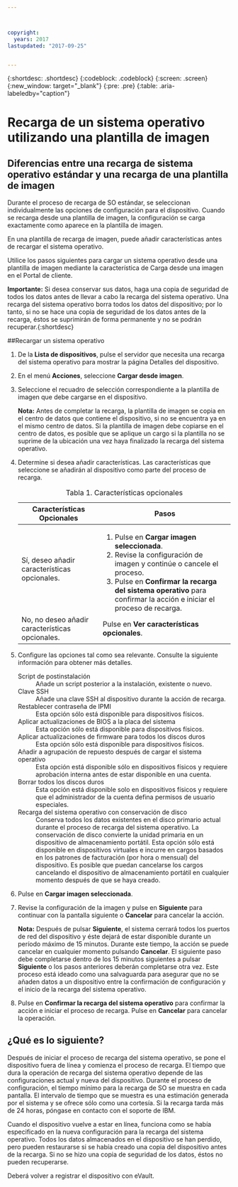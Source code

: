 ```yaml
---



copyright:
  years: 2017
lastupdated: "2017-09-25"


---
```


{:shortdesc: .shortdesc}
{:codeblock: .codeblock}
{:screen: .screen}
{:new_window: target="_blank"}
{:pre: .pre}
{:table: .aria-labeledby="caption"}

# Recarga de un sistema operativo utilizando una plantilla de imagen

## Diferencias entre una recarga de sistema operativo estándar y una recarga de una plantilla de imagen
Durante el proceso de recarga de SO estándar, se seleccionan individualmente las opciones de configuración para el dispositivo. Cuando se recarga desde una plantilla de imagen, la configuración se carga exactamente como aparece en la plantilla de imagen. 

En una plantilla de recarga de imagen, puede añadir características antes de recargar el sistema operativo.

Utilice los pasos siguientes para cargar un sistema operativo desde una plantilla de imagen mediante la característica de Carga desde una imagen en el Portal de cliente.

**Importante:** Si desea conservar sus datos, haga una copia de seguridad de todos los datos antes de llevar a cabo la recarga del sistema operativo. Una recarga del sistema operativo borra todos los datos del dispositivo; por lo tanto, si no se hace una copia de seguridad de los datos antes de la recarga, éstos se suprimirán de forma permanente y no se podrán recuperar.{:shortdesc}

##Recargar un sistema operativo
1. De la **Lista de dispositivos**, pulse el servidor que necesita una recarga del sistema operativo para mostrar la página Detalles del dispositivo.
2. En el menú **Acciones**, seleccione **Cargar desde imagen**.
3. Seleccione el recuadro de selección correspondiente a la plantilla de imagen que debe cargarse en el dispositivo.

   **Nota:** Antes de completar la recarga, la plantilla de imagen se copia en el centro de datos que contiene el dispositivo, si no se encuentra ya en el mismo centro de datos. Si la plantilla de imagen debe copiarse en el centro de datos, es posible que se aplique un cargo si la plantilla no se suprime de la ubicación una vez haya finalizado la recarga del sistema operativo.
  
4. Determine si desea añadir características. Las características que seleccione se añadirán al dispositivo como parte del proceso de recarga.
   
   <table>
   <CAPTION>Tabla 1. Características opcionales</CAPTION>
   <THEAD>
   <TR>
   <th>Características Opcionales</th>
   <th>Pasos</th>
   </TR>
   </THEAD>
   <TBODY>
   <tr>
   </tr>
   <tr>
   <td>Sí, deseo añadir características opcionales.</td>
   <td>
   <ol>
   <li>Pulse en <b>Cargar imagen seleccionada</b>.</li>
   <li>Revise la configuración de imagen y continúe o cancele el proceso.</li>
   <li>Pulse en <b>Confirmar la recarga del sistema operativo</b> para confirmar la acción e iniciar el proceso de recarga. </li>
   </ol>
   </td>
   </tr>
   <tr>
   <td>No, no deseo añadir características opcionales.</td>
   <td>Pulse en <b>Ver características opcionales</b>.</td>
   </tr>
   </TBODY>
   </table>

5. Configure las opciones tal como sea relevante. Consulte la siguiente información para obtener más detalles.
   
   <dl>
   <dt>Script de postinstalación</dt>
   <dd>Añade un script posterior a la instalación, existente o nuevo.</dd>
   <dt>Clave SSH</dt>
   <dd>Añade una clave SSH al dispositivo durante la acción de recarga. </dd>
   <dt>Restablecer contraseña de IPMI</dt>
   <dd> Esta opción sólo está disponible para dispositivos físicos. </dd>
   <dt>Aplicar actualizaciones de BIOS a la placa del sistema</dt>
   <dd>Esta opción sólo está disponible para dispositivos físicos. </dd>
   <dt>Aplicar actualizaciones de firmware para todos los discos duros</dt>
   <dd>Esta opción sólo está disponible para dispositivos físicos. </dd>
   <dt>Añadir a agrupación de repuesto después de cargar el sistema operativo</dt>
   <dd>Esta opción está disponible sólo en dispositivos físicos y requiere aprobación interna antes de estar disponible en una cuenta.</dd>
   <dt>Borrar todos los discos duros</dt>
   <dd> Esta opción está disponible solo en dispositivos físicos y requiere que el administrador de la cuenta defina permisos de usuario especiales.</dd>
   <dt>Recarga del sistema operativo con conservación de disco</dt>
   <dd>Conserva todos los datos existentes en el disco primario actual durante el proceso de recarga del sistema operativo. La conservación de disco convierte la unidad primaria en un dispositivo de almacenamiento portátil. Esta opción sólo está disponible en dispositivos virtuales e incurre en cargos basados en los patrones de facturación (por hora o mensual) del dispositivo. Es posible que puedan cancelarse los cargos cancelando el dispositivo de almacenamiento portátil en cualquier momento después de que se haya creado.</dd>
   </dl>

6. Pulse en **Cargar imagen seleccionada**.

7. Revise la configuración de la imagen y pulse en **Siguiente** para continuar con la pantalla siguiente o **Cancelar** para cancelar la acción.

   **Nota:** Después de pulsar **Siguiente**, el sistema cerrará todos los puertos de red del dispositivo y éste dejará de estar disponible durante un período máximo de 15 minutos. Durante este tiempo, la acción se puede cancelar en cualquier momento pulsando **Cancelar**. El siguiente paso debe completarse dentro de los 15 minutos siguientes a pulsar **Siguiente** o los pasos anteriores deberán completarse otra vez. Este proceso está ideado como una salvaguarda para asegurar que no se añaden datos a un dispositivo entre la confirmación de configuración y el inicio de la recarga del sistema operativo.

8. Pulse en **Confirmar la recarga del sistema operativo** para confirmar la acción e iniciar el proceso de recarga. Pulse en **Cancelar** para cancelar la operación.


## ¿Qué es lo siguiente?
Después de iniciar el proceso de recarga del sistema operativo, se pone el dispositivo fuera de línea y comienza el proceso de recarga. El tiempo que dura la operación de recarga del sistema operativo depende de las configuraciones actual y nueva del dispositivo. Durante el proceso de configuración, el tiempo mínimo para la recarga de SO se muestra en cada pantalla. El intervalo de tiempo que se muestra es una estimación generada por el sistema y se ofrece sólo como una cortesía. Si la recarga tarda más de 24 horas, póngase en contacto con el soporte de IBM.

Cuando el dispositivo vuelve a estar en línea, funciona como se había especificado en la nueva configuración para la recarga del sistema operativo. Todos los datos almacenados en el dispositivo se han perdido, pero pueden restaurarse si se había creado una copia del dispositivo antes de la recarga. Si no se hizo una copia de seguridad de los datos, éstos no pueden recuperarse. 

Deberá volver a registrar el dispositivo con eVault. <!--using the folliwng link: ![External link icon](../icons/launch-glyph.svg "External link icon")](https://knowledgelayer.softlayer.com/procedure/how-do-i-re-register-evault){: new_window}.-->
